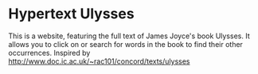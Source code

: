 # Hypertext Ulysses
This is a website, featuring the full text of James Joyce's book Ulysses.
It allows you to click on or search for words in the book to find their other occurrences.
Inspired by http://www.doc.ic.ac.uk/~rac101/concord/texts/ulysses
